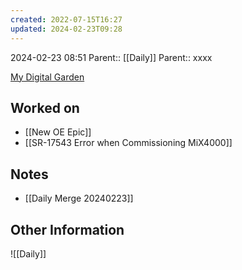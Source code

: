 ```yaml
---
created: 2022-07-15T16:27
updated: 2024-02-23T09:28
---
```

2024-02-23 08:51
Parent:: [[Daily]] 
Parent:: xxxx

[My Digital Garden](https://my-digital-garden-ten-inky.vercel.app/)

## Worked on

- [[New OE Epic]]
- [[SR-17543 Error when Commissioning MiX4000]]

## Notes

- [[Daily Merge 20240223]]

## Other Information

![[Daily]]
